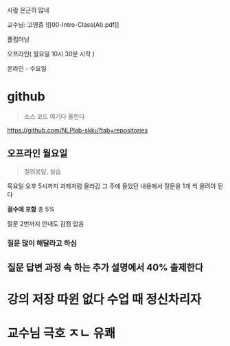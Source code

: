 
사람 은근히 많네 
 
교수님: 고영중
![[00-Intro-Class(AI).pdf]]

플립러닝 

오프라인( 월요일 10시 30분 시작 )

온라인 - 수요일 


# github 
> 소스 코드 여기다 올린다

https://github.com/NLPlab-skku?tab=repositories



## 오프라인 월요일 

> 질의응답, 실습 

목요일 오후 5시까지 과제처럼 올라감 
그 주에 들었던 내용에서 질문을 1개 씩 올려야 된다 

**점수에 포함** 총 5% 

질문 2번까지 안내도 감점 없음

### 질문 많이 해달라고 하심 
## 질문 답변 과정 속 하는 추가 설명에서 40% 출제한다 


# 강의 저장 따윈 없다 수업 때 정신차리자 


# 교수님 극호 ㅈㄴ 유쾌 



